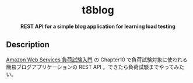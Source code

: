 <div align="center">

# t8blog

**REST API for a simple blog application for learning load testing**

</div>

## Description

[Amazon Web Services 負荷試験入門](https://www.amazon.co.jp/dp/4774192627/ref=cm_sw_r_li_dp_V3G5S0Z50HNJG6AVEWYC) の Chapter10 で負荷試験対象に使われる簡易ブログアプリケーションの REST API 。できたら負荷試験までやってみたい。
